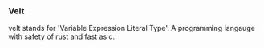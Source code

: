 ### Velt
velt stands for 'Variable Expression Literal Type'.
A programming langauge with safety of rust and fast as c.
